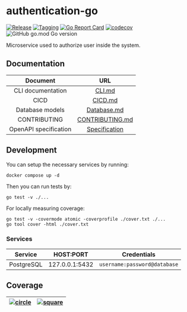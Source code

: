 # authentication-go

[![Release](https://github.com/hawks-atlanta/authentication-go/actions/workflows/release.yaml/badge.svg)](https://github.com/hawks-atlanta/authentication-go/actions/workflows/release.yaml)
[![Tagging](https://github.com/hawks-atlanta/authentication-go/actions/workflows/tagging.yaml/badge.svg)](https://github.com/hawks-atlanta/authentication-go/actions/workflows/tagging.yaml)
[![Go Report Card](https://goreportcard.com/badge/github.com/hawks-atlanta/authentication-go)](https://goreportcard.com/report/github.com/hawks-atlanta/authentication-go)
[![codecov](https://codecov.io/gh/hawks-atlanta/authentication-go/graph/badge.svg?token=V8TWAO2DQH)](https://codecov.io/gh/hawks-atlanta/authentication-go)
![GitHub go.mod Go version](https://img.shields.io/github/go-mod/go-version/hawks-atlanta/authentication-go)

Microservice used to authorize user inside the system.

## Documentation

|       Document        |                             URL                              |
| :-------------------: | :----------------------------------------------------------: |
|   CLI documentation   |                       [CLI.md](CLI.md)                       |
|         CICD          | [CICD.md](https://github.com/hawks-atlanta/docs/blob/main/CICD.md) |
|    Database models    | [Database.md](https://github.com/hawks-atlanta/docs/blob/main/Database.md#Authentication) |
|     CONTRIBUTING      |              [CONTRIBUTING.md](CONTRIBUTING.md)              |
| OpenAPI specification |           [Specification](docs/spec.openapi.yaml)            |

## Development

You can setup the necessary services by running:

```shell
docker compose up -d
```

Then you can run tests by:

```shell
go test -v ./...
```

For locally measuring coverage:

```shell
go test -v -covermode atomic -coverprofile ./cover.txt ./...
go tool cover -html ./cover.txt
```

### Services

| Service    | HOST:PORT      | Credentials                  |
| ---------- | -------------- | ---------------------------- |
| PostgreSQL | 127.0.0.1:5432 | `username:password@database` |

## Coverage

| [![circle](https://codecov.io/gh/hawks-atlanta/authentication-go/graphs/sunburst.svg?token=V8TWAO2DQH)](https://app.codecov.io/gh/hawks-atlanta/authentication-go) | [![square](https://codecov.io/gh/hawks-atlanta/authentication-go/graphs/tree.svg?token=V8TWAO2DQH)]((https://app.codecov.io/gh/hawks-atlanta/authentication-go)) |
| ------------------------------------------------------------ | ------------------------------------------------------------ |


